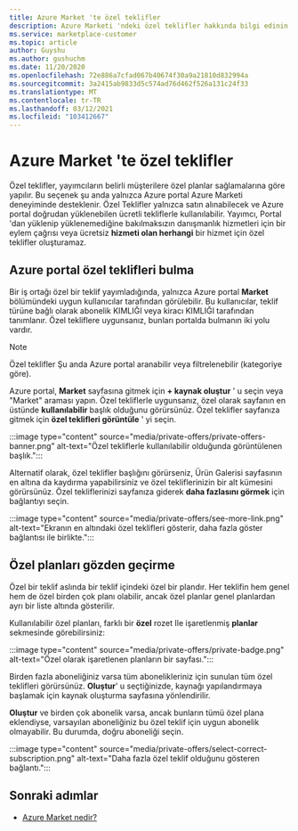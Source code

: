 ```yaml
---
title: Azure Market 'te özel teklifler
description: Azure Marketi 'ndeki özel teklifler hakkında bilgi edinin.
ms.service: marketplace-customer
ms.topic: article
author: Guyshu
ms.author: gushuchm
ms.date: 11/20/2020
ms.openlocfilehash: 72e886a7cfad067b40674f30a9a21810d832994a
ms.sourcegitcommit: 3a2415ab9833d5c574ad76d462f526a131c24f33
ms.translationtype: MT
ms.contentlocale: tr-TR
ms.lasthandoff: 03/12/2021
ms.locfileid: "103412667"
---
```

# <a name="private-offers-in-azure-marketplace"></a>Azure Market 'te özel teklifler

Özel teklifler, yayımcıların belirli müşterilere özel planlar sağlamalarına göre yapılır. Bu seçenek şu anda yalnızca Azure portal Azure Marketi deneyiminde desteklenir. Özel Teklifler yalnızca satın alınabilecek ve Azure portal doğrudan yüklenebilen ücretli tekliflerle kullanılabilir. Yayımcı, Portal 'dan yüklenip yüklenemediğine bakılmaksızın danışmanlık hizmetleri için bir eylem çağrısı veya ücretsiz **hizmeti olan herhangi** bir hizmet için özel teklifler oluşturamaz.

## <a name="find-private-offers-in-the-azure-portal"></a>Azure portal özel teklifleri bulma

Bir iş ortağı özel bir teklif yayımladığında, yalnızca Azure portal **Market** bölümündeki uygun kullanıcılar tarafından görülebilir. Bu kullanıcılar, teklif türüne bağlı olarak abonelik KIMLIĞI veya kiracı KIMLIĞI tarafından tanımlanır. Özel tekliflere uygunsanız, bunları portalda bulmanın iki yolu vardır.

> [!NOTE]
> Özel teklifler Şu anda Azure portal aranabilir veya filtrelenebilir (kategoriye göre).

Azure portal, **Market** sayfasına gitmek için **+ kaynak oluştur** ' u seçin veya "Market" araması yapın. Özel tekliflerle uygunsanız, özel olarak sayfanın en üstünde **kullanılabilir** başlık olduğunu görürsünüz. Özel teklifler sayfanıza gitmek için **özel teklifleri görüntüle** ' yi seçin.

:::image type="content" source="media/private-offers/private-offers-banner.png" alt-text="Özel tekliflerle kullanılabilir olduğunda görüntülenen başlık.":::

Alternatif olarak, özel teklifler başlığını görürseniz, Ürün Galerisi sayfasının en altına da kaydırma yapabilirsiniz ve özel tekliflerinizin bir alt kümesini görürsünüz. Özel tekliflerinizi sayfanıza giderek **daha fazlasını görmek** için bağlantıyı seçin.

:::image type="content" source="media/private-offers/see-more-link.png" alt-text="Ekranın en altındaki özel teklifleri gösterir, daha fazla göster bağlantısı ile birlikte.":::

## <a name="review-private-plans"></a>Özel planları gözden geçirme

Özel bir teklif aslında bir teklif içindeki özel bir plandır. Her teklifin hem genel hem de özel birden çok planı olabilir, ancak özel planlar genel planlardan ayrı bir liste altında gösterilir.

Kullanılabilir özel planları, farklı bir **özel** rozet Ile işaretlenmiş **planlar** sekmesinde görebilirsiniz:

:::image type="content" source="media/private-offers/private-badge.png" alt-text="Özel olarak işaretlenen planların bir sayfası.":::

Birden fazla aboneliğiniz varsa tüm abonelikleriniz için sunulan tüm özel teklifleri görürsünüz. **Oluştur**' u seçtiğinizde, kaynağı yapılandırmaya başlamak için kaynak oluşturma sayfasına yönlendirilir.

**Oluştur** ve birden çok abonelik varsa, ancak bunların tümü özel plana eklendiyse, varsayılan aboneliğiniz bu özel teklif için uygun abonelik olmayabilir. Bu durumda, doğru aboneliği seçin.

:::image type="content" source="media/private-offers/select-correct-subscription.png" alt-text="Daha fazla özel teklif olduğunu gösteren bağlantı.":::

## <a name="next-steps"></a>Sonraki adımlar

- [Azure Market nedir?](azure-marketplace-overview.md)
